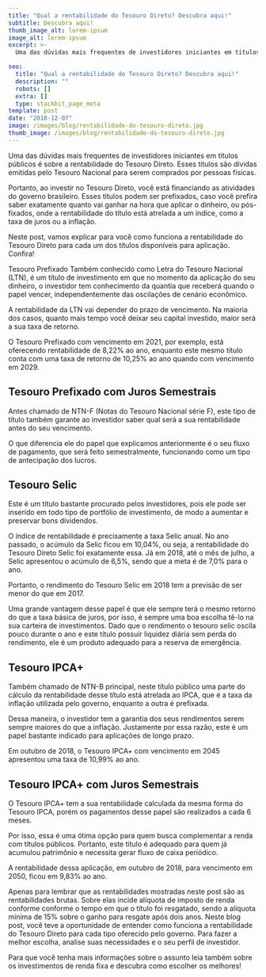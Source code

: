 ```yaml
---
title: "Qual a rentabilidade do Tesouro Direto? Descubra aqui!"
subtitle: Descubra aqui!
thumb_image_alt: lorem-ipsum
image_alt: lorem-ipsum
excerpt: >-
  Uma das dúvidas mais frequentes de investidores iniciantes em títulos públicos é sobre a rentabilidade do Tesouro Direto. Esses títulos são dívidas emitidas pelo Tesouro Nacional para serem comprados por pessoas físicas.

seo:
  title: "Qual a rentabilidade do Tesouro Direto? Descubra aqui!"
  description: ""
  robots: []
  extra: []
  type: stackbit_page_meta
template: post
date: "2018-12-07"
image: /images/blog/rentabilidade-do-tesouro-direto.jpg
thumb_image: /images/blog/rentabilidade-do-tesouro-direto.jpg
---
```


Uma das dúvidas mais frequentes de investidores iniciantes em títulos públicos é sobre a rentabilidade do Tesouro Direto. Esses títulos são dívidas emitidas pelo Tesouro Nacional para serem comprados por pessoas físicas.

Portanto, ao investir no Tesouro Direto, você está financiando as atividades do governo brasileiro. Esses títulos podem ser prefixados, caso você prefira saber exatamente quanto vai ganhar na hora que aplicar o dinheiro, ou pós-fixados, onde a rentabilidade do título está atrelada a um índice, como a taxa de juros ou a inflação.

Neste post, vamos explicar para você como funciona a rentabilidade do Tesouro Direto para cada um dos títulos disponíveis para aplicação. Confira!

Tesouro Prefixado
Também conhecido como Letra do Tesouro Nacional (LTN), é um título de investimento em que no momento da aplicação do seu dinheiro, o investidor tem conhecimento da quantia que receberá quando o papel vencer, independentemente das oscilações de cenário econômico.

A rentabilidade da LTN vai depender do prazo de vencimento. Na maioria dos casos, quanto mais tempo você deixar seu capital investido, maior será a sua taxa de retorno.

O Tesouro Prefixado com vencimento em 2021, por exemplo, está oferecendo rentabilidade de 8,22% ao ano, enquanto este mesmo título conta com uma taxa de retorno de 10,25% ao ano quando com vencimento em 2029.

## Tesouro Prefixado com Juros Semestrais

Antes chamado de NTN-F (Notas do Tesouro Nacional série F), este tipo de título também garante ao investidor saber qual será a sua rentabilidade antes do seu vencimento.

O que diferencia ele do papel que explicamos anteriormente é o seu fluxo de pagamento, que será feito semestralmente, funcionando como um tipo de antecipação dos lucros.

## Tesouro Selic

Este é um título bastante procurado pelos investidores, pois ele pode ser inserido em todo tipo de portfólio de investimento, de modo a aumentar e preservar bons dividendos.

O índice de rentabilidade é precisamente a taxa Selic anual. No ano passado, o acúmulo da Selic ficou em 10,04%, ou seja, a rentabilidade do Tesouro Direto Selic foi exatamente essa. Já em 2018, até o mês de julho, a Selic apresentou o acúmulo de 6,5%, sendo que a meta é de 7,0% para o ano.

Portanto, o rendimento do Tesouro Selic em 2018 tem a previsão de ser menor do que em 2017.

Uma grande vantagem desse papel é que ele sempre terá o mesmo retorno do que a taxa básica de juros, por isso, é sempre uma boa escolha tê-lo na sua carteira de investimentos. Dado que o rendimento o tesouro selic oscila pouco durante o ano e este título possuir liquidez diária sem perda do rendimento, ele é um produto adequado para a reserva de emergência.

## Tesouro IPCA+

Também chamado de NTN-B principal, neste título público uma parte do cálculo da rentabilidade desse título está atrelada ao IPCA, que é a taxa da inflação utilizada pelo governo, enquanto a outra é prefixada.

Dessa maneira, o investidor tem a garantia dos seus rendimentos serem sempre maiores do que a inflação. Justamente por essa razão, este é um papel bastante indicado para aplicações de longo prazo.

Em outubro de 2018, o Tesouro IPCA+ com vencimento em 2045 apresentou uma taxa de 10,99% ao ano.

## Tesouro IPCA+ com Juros Semestrais

O Tesouro IPCA+ tem a sua rentabilidade calculada da mesma forma do Tesouro IPCA, porém os pagamentos desse papel são realizados a cada 6 meses.

Por isso, essa é uma ótima opção para quem busca complementar a renda com títulos públicos. Portanto, este título é adequado para quem já acumulou patrimônio e necessita gerar fluxo de caixa periódico.

A rentabilidade dessa aplicação, em outubro de 2018, para vencimento em 2050, ficou em 9,83% ao ano.

Apenas para lembrar que as rentabilidades mostradas neste post são as rentabilidades brutas. Sobre elas incide alíquota de imposto de renda conforme conforme o tempo em que o título foi resgatado, sendo a alíquota mínima de 15% sobre o ganho para resgate após dois anos.
Neste blog post, você teve a oportunidade de entender como funciona a rentabilidade do Tesouro Direto para cada tipo oferecido pelo governo. Para fazer a melhor escolha, analise suas necessidades e o seu perfil de investidor.

Para que você tenha mais informações sobre o assunto leia também sobre os investimentos de renda fixa e descubra como escolher os melhores!
